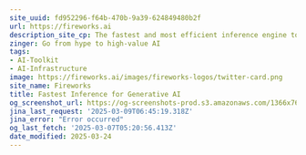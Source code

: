 ```yaml
---
site_uuid: fd952296-f64b-470b-9a39-624849480b2f
url: https://fireworks.ai
description_site_cp: The fastest and most efficient inference engine to build production-ready, compound AI systems.
zinger: Go from hype to high-value AI
tags:
- AI-Toolkit
- AI-Infrastructure
image: https://fireworks.ai/images/fireworks-logos/twitter-card.png
site_name: Fireworks
title: Fastest Inference for Generative AI
og_screenshot_url: https://og-screenshots-prod.s3.amazonaws.com/1366x768/80/false/07f61fe6dbcefc724aca7701d58868cd80c2c926fa33a35bff393838c6c7d262.jpeg
jina_last_request: '2025-03-09T06:45:19.318Z'
jina_error: "Error occurred"
og_last_fetch: '2025-03-07T05:20:56.413Z'
date_modified: 2025-03-24
---
```




